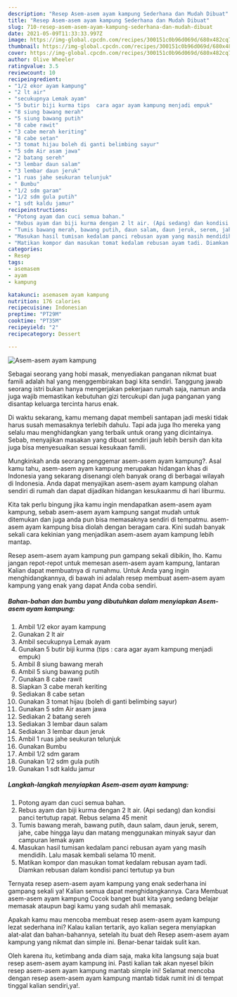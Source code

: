 ```yaml
---
description: "Resep Asem-asem ayam kampung Sederhana dan Mudah Dibuat"
title: "Resep Asem-asem ayam kampung Sederhana dan Mudah Dibuat"
slug: 710-resep-asem-asem-ayam-kampung-sederhana-dan-mudah-dibuat
date: 2021-05-09T11:33:33.997Z
image: https://img-global.cpcdn.com/recipes/300151c0b96d069d/680x482cq70/asem-asem-ayam-kampung-foto-resep-utama.jpg
thumbnail: https://img-global.cpcdn.com/recipes/300151c0b96d069d/680x482cq70/asem-asem-ayam-kampung-foto-resep-utama.jpg
cover: https://img-global.cpcdn.com/recipes/300151c0b96d069d/680x482cq70/asem-asem-ayam-kampung-foto-resep-utama.jpg
author: Olive Wheeler
ratingvalue: 3.5
reviewcount: 10
recipeingredient:
- "1/2 ekor ayam kampung"
- "2 lt air"
- "secukupnya Lemak ayam"
- "5 butir biji kurma tips  cara agar ayam kampung menjadi empuk"
- "8 siung bawang merah"
- "5 siung bawang putih"
- "8 cabe rawit"
- "3 cabe merah keriting"
- "8 cabe setan"
- "3 tomat hijau boleh di ganti belimbing sayur"
- "5 sdm Air asam jawa"
- "2 batang sereh"
- "3 lembar daun salam"
- "3 lembar daun jeruk"
- "1 ruas jahe seukuran telunjuk"
- " Bumbu"
- "1/2 sdm garam"
- "1/2 sdm gula putih"
- "1 sdt kaldu jamur"
recipeinstructions:
- "Potong ayam dan cuci semua bahan."
- "Rebus ayam dan biji kurma dengan 2 lt air. (Api sedang) dan kondisi panci tertutup rapat. Rebus selama 45 menit"
- "Tumis bawang merah, bawang putih, daun salam, daun jeruk, serem, jahe, cabe hingga layu dan matang menggunakan minyak sayur dan campuran lemak ayam"
- "Masukan hasil tumisan kedalam panci rebusan ayam yang masih mendidih. Lalu masak kembali selama 10 menit."
- "Matikan kompor dan masukan tomat kedalam rebusan ayam tadi. Diamkan rebusan dalam kondisi panci tertutup ya bun"
categories:
- Resep
tags:
- asemasem
- ayam
- kampung

katakunci: asemasem ayam kampung 
nutrition: 176 calories
recipecuisine: Indonesian
preptime: "PT29M"
cooktime: "PT35M"
recipeyield: "2"
recipecategory: Dessert

---
```



![Asem-asem ayam kampung](https://img-global.cpcdn.com/recipes/300151c0b96d069d/680x482cq70/asem-asem-ayam-kampung-foto-resep-utama.jpg)

Sebagai seorang yang hobi masak, menyediakan panganan nikmat buat famili adalah hal yang menggembirakan bagi kita sendiri. Tanggung jawab seorang istri bukan hanya mengerjakan pekerjaan rumah saja, namun anda juga wajib memastikan kebutuhan gizi tercukupi dan juga panganan yang disantap keluarga tercinta harus enak.

Di waktu  sekarang, kamu memang dapat membeli santapan jadi meski tidak harus susah memasaknya terlebih dahulu. Tapi ada juga lho mereka yang selalu mau menghidangkan yang terbaik untuk orang yang dicintainya. Sebab, menyajikan masakan yang dibuat sendiri jauh lebih bersih dan kita juga bisa menyesuaikan sesuai kesukaan famili. 



Mungkinkah anda seorang penggemar asem-asem ayam kampung?. Asal kamu tahu, asem-asem ayam kampung merupakan hidangan khas di Indonesia yang sekarang disenangi oleh banyak orang di berbagai wilayah di Indonesia. Anda dapat menyajikan asem-asem ayam kampung olahan sendiri di rumah dan dapat dijadikan hidangan kesukaanmu di hari liburmu.

Kita tak perlu bingung jika kamu ingin mendapatkan asem-asem ayam kampung, sebab asem-asem ayam kampung sangat mudah untuk ditemukan dan juga anda pun bisa memasaknya sendiri di tempatmu. asem-asem ayam kampung bisa diolah dengan beragam cara. Kini sudah banyak sekali cara kekinian yang menjadikan asem-asem ayam kampung lebih mantap.

Resep asem-asem ayam kampung pun gampang sekali dibikin, lho. Kamu jangan repot-repot untuk memesan asem-asem ayam kampung, lantaran Kalian dapat membuatnya di rumahmu. Untuk Anda yang ingin menghidangkannya, di bawah ini adalah resep membuat asem-asem ayam kampung yang enak yang dapat Anda coba sendiri.

<!--inarticleads1-->

##### Bahan-bahan dan bumbu yang dibutuhkan dalam menyiapkan Asem-asem ayam kampung:

1. Ambil 1/2 ekor ayam kampung
1. Gunakan 2 lt air
1. Ambil secukupnya Lemak ayam
1. Gunakan 5 butir biji kurma (tips : cara agar ayam kampung menjadi empuk)
1. Ambil 8 siung bawang merah
1. Ambil 5 siung bawang putih
1. Gunakan 8 cabe rawit
1. Siapkan 3 cabe merah keriting
1. Sediakan 8 cabe setan
1. Gunakan 3 tomat hijau (boleh di ganti belimbing sayur)
1. Gunakan 5 sdm Air asam jawa
1. Sediakan 2 batang sereh
1. Sediakan 3 lembar daun salam
1. Sediakan 3 lembar daun jeruk
1. Ambil 1 ruas jahe seukuran telunjuk
1. Gunakan  Bumbu
1. Ambil 1/2 sdm garam
1. Gunakan 1/2 sdm gula putih
1. Gunakan 1 sdt kaldu jamur




<!--inarticleads2-->

##### Langkah-langkah menyiapkan Asem-asem ayam kampung:

1. Potong ayam dan cuci semua bahan.
1. Rebus ayam dan biji kurma dengan 2 lt air. (Api sedang) dan kondisi panci tertutup rapat. Rebus selama 45 menit
1. Tumis bawang merah, bawang putih, daun salam, daun jeruk, serem, jahe, cabe hingga layu dan matang menggunakan minyak sayur dan campuran lemak ayam
1. Masukan hasil tumisan kedalam panci rebusan ayam yang masih mendidih. Lalu masak kembali selama 10 menit.
1. Matikan kompor dan masukan tomat kedalam rebusan ayam tadi. Diamkan rebusan dalam kondisi panci tertutup ya bun




Ternyata resep asem-asem ayam kampung yang enak sederhana ini gampang sekali ya! Kalian semua dapat menghidangkannya. Cara Membuat asem-asem ayam kampung Cocok banget buat kita yang sedang belajar memasak ataupun bagi kamu yang sudah ahli memasak.

Apakah kamu mau mencoba membuat resep asem-asem ayam kampung lezat sederhana ini? Kalau kalian tertarik, ayo kalian segera menyiapkan alat-alat dan bahan-bahannya, setelah itu buat deh Resep asem-asem ayam kampung yang nikmat dan simple ini. Benar-benar taidak sulit kan. 

Oleh karena itu, ketimbang anda diam saja, maka kita langsung saja buat resep asem-asem ayam kampung ini. Pasti kalian tak akan nyesel bikin resep asem-asem ayam kampung mantab simple ini! Selamat mencoba dengan resep asem-asem ayam kampung mantab tidak rumit ini di tempat tinggal kalian sendiri,ya!.


